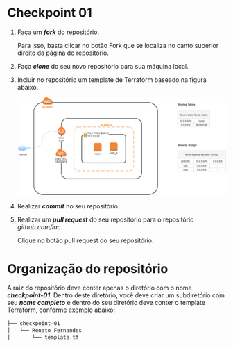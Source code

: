 # Checkpoint 01

1. Faça um ***fork*** do repositório.

    Para isso, basta clicar no botão Fork que se localiza no canto superior direito da página do repositório.
    
2. Faça ***clone*** do seu novo repositório para sua máquina local.

3. Incluir no repositório um template de Terraform baseado na figura abaixo.

    ![Arquitetura](/checkpoint-01/images/arquitetura-nagios.png)

4. Realizar ***commit*** no seu repositório.
  
5. Realizar um ***pull request*** do seu repositório para o repositório *github.com/iac*.

    Clique no botão pull request do seu repositório.
  
  
# Organização do repositório

A raiz do repositório deve conter apenas o diretório com o nome ***checkpoint-01***. Dentro deste diretório, você deve criar um subdiretório com seu ***nome completo*** e dentro do seu diretório deve conter o template Terraform, conforme exemplo abaixo:

```
├── checkpoint-01
│   └── Renato Fernandes
│       └── template.tf
```
